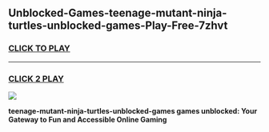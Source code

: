 
## Unblocked-Games-teenage-mutant-ninja-turtles-unblocked-games-Play-Free-7zhvt
<h3>
<a href="https://premium76.site?title=teenage-mutant-ninja-turtles-unblocked-games&ref=18A">CLICK TO PLAY</a></h3>
<hr>

<h3>
<a href="https://premium76.site?title=teenage-mutant-ninja-turtles-unblocked-games&ref=18A">CLICK 2 PLAY</a>
  
</h3>

<a href="https://premium76.site?title=teenage-mutant-ninja-turtles-unblocked-games&ref=18A"><img src="https://clearcache.store/games.png"></a>


**teenage-mutant-ninja-turtles-unblocked-games games unblocked: Your Gateway to Fun and Accessible Online Gaming**
